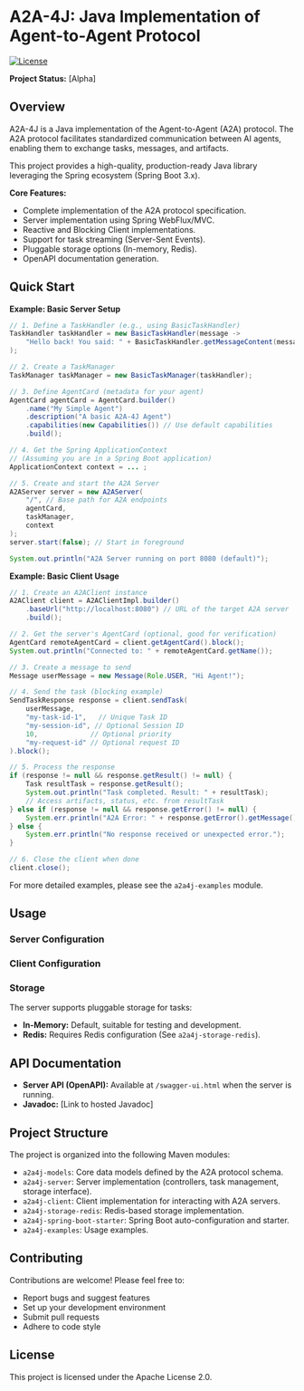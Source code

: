 # A2A-4J: Java Implementation of Agent-to-Agent Protocol

[![License](https://img.shields.io/badge/License-Apache_2.0-blue.svg)](https://opensource.org/licenses/Apache-2.0) <!-- TODO: Add other badges (build status, coverage, maven central) -->

**Project Status:** [Alpha] <!-- TODO: Update project status -->

## Overview

A2A-4J is a Java implementation of the Agent-to-Agent (A2A) protocol. The A2A protocol facilitates standardized communication between AI agents, enabling them to exchange tasks, messages, and artifacts.

This project provides a high-quality, production-ready Java library leveraging the Spring ecosystem (Spring Boot 3.x).

**Core Features:**
*   Complete implementation of the A2A protocol specification.
*   Server implementation using Spring WebFlux/MVC.
*   Reactive and Blocking Client implementations.
*   Support for task streaming (Server-Sent Events).
*   Pluggable storage options (In-memory, Redis).
*   OpenAPI documentation generation.

## Quick Start

<!-- TODO: Add concise Maven/Gradle dependency snippets -->

**Example: Basic Server Setup**
```java
// 1. Define a TaskHandler (e.g., using BasicTaskHandler)
TaskHandler taskHandler = new BasicTaskHandler(message -> 
    "Hello back! You said: " + BasicTaskHandler.getMessageContent(message)
);

// 2. Create a TaskManager
TaskManager taskManager = new BasicTaskManager(taskHandler);

// 3. Define AgentCard (metadata for your agent)
AgentCard agentCard = AgentCard.builder()
    .name("My Simple Agent")
    .description("A basic A2A-4J Agent")
    .capabilities(new Capabilities()) // Use default capabilities
    .build();

// 4. Get the Spring ApplicationContext
// (Assuming you are in a Spring Boot application)
ApplicationContext context = ... ; 

// 5. Create and start the A2A Server
A2AServer server = new A2AServer(
    "/", // Base path for A2A endpoints
    agentCard,
    taskManager,
    context
);
server.start(false); // Start in foreground

System.out.println("A2A Server running on port 8080 (default)");
```

**Example: Basic Client Usage**
```java
// 1. Create an A2AClient instance
A2AClient client = A2AClientImpl.builder()
    .baseUrl("http://localhost:8080") // URL of the target A2A server
    .build();

// 2. Get the server's AgentCard (optional, good for verification)
AgentCard remoteAgentCard = client.getAgentCard().block();
System.out.println("Connected to: " + remoteAgentCard.getName());

// 3. Create a message to send
Message userMessage = new Message(Role.USER, "Hi Agent!");

// 4. Send the task (blocking example)
SendTaskResponse response = client.sendTask(
    userMessage,
    "my-task-id-1",   // Unique Task ID
    "my-session-id", // Optional Session ID
    10,             // Optional priority
    "my-request-id" // Optional request ID
).block();

// 5. Process the response
if (response != null && response.getResult() != null) {
    Task resultTask = response.getResult();
    System.out.println("Task completed. Result: " + resultTask);
    // Access artifacts, status, etc. from resultTask
} else if (response != null && response.getError() != null) {
    System.err.println("A2A Error: " + response.getError().getMessage());
} else {
    System.err.println("No response received or unexpected error.");
}

// 6. Close the client when done
client.close();
```

For more detailed examples, please see the `a2a4j-examples` module.

## Usage

<!-- TODO: Expand on basic usage patterns, configuration options, etc. -->

### Server Configuration

<!-- TODO: Explain how to configure the server (e.g., port, storage backend via application.properties/yml) -->

### Client Configuration

<!-- TODO: Explain how to configure the client (e.g., target URL, timeouts) -->

### Storage

The server supports pluggable storage for tasks:
*   **In-Memory:** Default, suitable for testing and development.
*   **Redis:** Requires Redis configuration (See `a2a4j-storage-redis`).

<!-- TODO: Explain how to select/configure storage -->

## API Documentation

*   **Server API (OpenAPI):** Available at `/swagger-ui.html` when the server is running.
*   **Javadoc:** [Link to hosted Javadoc] <!-- TODO: Add link to generated Javadoc -->

## Project Structure

The project is organized into the following Maven modules:

*   `a2a4j-models`: Core data models defined by the A2A protocol schema.
*   `a2a4j-server`: Server implementation (controllers, task management, storage interface).
*   `a2a4j-client`: Client implementation for interacting with A2A servers.
*   `a2a4j-storage-redis`: Redis-based storage implementation.
*   `a2a4j-spring-boot-starter`: Spring Boot auto-configuration and starter.
*   `a2a4j-examples`: Usage examples.

## Contributing

Contributions are welcome! Please feel free to:
*   Report bugs and suggest features
*   Set up your development environment
*   Submit pull requests
*   Adhere to code style

## License

This project is licensed under the Apache License 2.0. 
